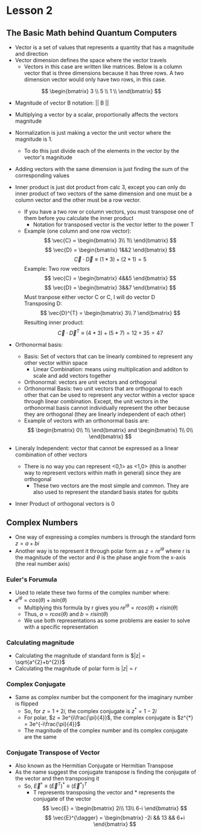 # Lesson 2
## The Basic Math behind Quantum Computers
- Vector is a set of values that represents a quantity that has a magnitude and direction
- Vector dimension defines the space where the vector travels
    - Vectors in this case are written like matrices. Below is a column vector that is three dimensions because it has three rows. A two dimension vector would only have two rows, in this case. 


$$
\begin{bmatrix}
3 \\
5 \\
1 \\
\end{bmatrix}
$$
- Magnitude of vector B notation: || B ||
- Multiplying a vector by a scalar, proportionally affects the vectors magnitude
- Normalization is just making a vector the unit vector where the magnitude is 1.
    - To do this just divide each of the elements in the vector by the vector's magnitude
- Adding vectors with the same dimension is just finding the sum of the corresponding values
- Inner product is just dot product from calc 3, except you can only do inner product of two vectors of the same dimension and one must be a column vector and the other must be a row vector.
    - If you have a two row or column vectors, you must transpose one of them before you calculate the inner product
        - Notation for transposed vector is the vector letter to the power T
    - Example (one column and one row vector):
    $$
    \vec{C} = 
    \begin{bmatrix} 
    3\\
    1\\
    \end{bmatrix}
    $$
    $$
    \vec{D} = 
    \begin{bmatrix} 
    1&&2
    \end{bmatrix}
    $$
    $$
    \vec{C} \cdot \vec{D}
    \equiv
    (1*3) + (2*1) = 5
    $$
    Example: Two row vectors
    $$
    \vec{C} = 
    \begin{bmatrix} 
    4&&5
    \end{bmatrix}
    $$
    $$
    \vec{D} = 
    \begin{bmatrix}
    3&&7
    \end{bmatrix}
    $$
    Must tranpose either vector C or C, I will do vector D
    <br>Transposing D:
    $$
    \vec{D}^{T} = 
    \begin{bmatrix}
    3\\
    7
    \end{bmatrix}
    $$
    Resulting inner product:
    $$
    \vec{C} \cdot \vec{D}^T
    \equiv
    (4*3) + (5*7) = 12 + 35 = 47
    $$


- Orthonormal basis:
    - Basis: Set of vectors that can be linearly combined to represent any other vector within space
        - Linear Combination: means using multiplication and additon to scale and add vectors together
    - Orthonormal: vectors are unit vectors and orthogonal
    - Orthonormal Basis: two unit vectors that are orthogonal to each other that can be used to represent any vector within a vector space through linear combination. Except, the unit vectors in the orthonormal basis cannot individually represent the other because they are orthogonal (they are linearly independent of each other) 
    - Example of vectors with an orthonormal basis are:
    $$
    \begin{bmatrix}
    0\\
    1\\
    \end{bmatrix}
    and
    \begin{bmatrix}
    1\\
    0\\
    \end{bmatrix}
    $$
- Lineraly Independent: vector that cannot be expressed as a linear combination of other vectors
    - There is no way you can represent <0,1> as <1,0> (this is another way to represent vectors within math in general) since they are orthogonal
        - These two vectors are the most simple and common. They are also used to represent the standard basis states for qubits
- Inner Product of orthogonal vectors is 0
## Complex Numbers
- One way of expressing a complex numbers is through the standard form $z = a + bi$
- Another way is to represent it through polar form as $z = re^{i\theta}$ where r is the magnitude of the vector and $\theta$ is the phase angle from the x-axis (the real number axis)
### Euler's Forumula
- Used to relate these two forms of the complex number where:
- $e^{i\theta} = cos(\theta) + isin(\theta)$
     - Multiplying this formula by r gives you $re^{i\theta} = rcos(\theta) + risin(\theta)$
     - Thus, $a = rcos(\theta)$ and $b = risin(\theta)$ 
     - We use both representations as some problems are easier to solve with a specific representation
### Calculating magnitude
- Calculating the magnitude of standard form is $|z| = \sqrt{a^{2}+b^{2}}$
- Calculating the magnitude of polar form is $|z| = r$
### Complex Conjugate
- Same as complex number but the component for the imaginary number is flipped
    - So, for $z = 1 + 2i$, the complex conjugate is $z^{*} = 1 - 2i$
    - For polar, $z = 3e^{i\frac{\pi}{4}}$, the complex conjugate is $z^{*} = 3e^{-i\frac{\pi}{4}}$
    - The magnitude of the complex number and its complex conjugate are the same
### Conjugate Transpose of Vector
- Also known as the Hermitian Conjugate or Hermitian Transpose
- As the name suggest the conjugate transpose is finding the conjugate of the vector and then transposing it
    - So, $\vec{E}^{\dagger} \equiv (\vec{E}^{T})^{*} \equiv (\vec{E}^{*})^{T}$
        - T represents transposing the vector and * represents the conjugate of the vector
$$
\vec{E} = 
\begin{bmatrix}
2i\\
13\\
6-i
\end{bmatrix}
$$
$$
\vec{E}^{\dagger} = 
\begin{bmatrix}
-2i && 13 && 6+i
\end{bmatrix}
$$